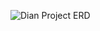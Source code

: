 ![Dian Project ERD](https://user-images.githubusercontent.com/118173533/231129998-8b762200-a5f2-499e-9f04-9e167d208d42.png)
